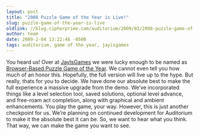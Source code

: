 ```yaml
---
layout: post
title: "2008 Puzzle Game of the Year is Live!"
slug: puzzle-game-of-the-year-is-live
oldlink: //blog.cipherprime.com/auditorium/2009/02/2008-puzzle-game-of-the-year-is-live
author: team
date: 2009-2-04 13:22:46 -0500
tags: auditorium, game of the year, jayisgames
---
```


You heard us! Over at [JayIsGames](http://www.jayisgames.com "Jay Is Games") we were lucky enough to be named as [Browser-Based Puzzle Game of the Year](http://jayisgames.com/best-of/2008/puzzle-results/ "Puzzle Game of the Year"). We cannot even tell you how much of an honor this. Hopefully, the full version will live up to the hype. But really, thats for you to decide. We have done our absolute best to make the full experience a massive upgrade from the demo. We’ve incorporated things like a level selection tool, saved solutions, optional level advance, and free-roam act completion, along with graphical and ambient enhancements. You play the game, your way. However, this is just another checkpoint for us. We’re planning on continued development for Auditorium to make it the absolute best it can be. So, we want to hear what you think. That way, we can make the game you want to see.
